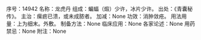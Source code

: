 序号：14942
名称：龙虎丹
组成：蝙蝠（煅）少许，冰片少许。
出处：《青囊秘传》。
主治：瘰疬已溃，或未成脓者。
加减：None
功效：消肿敛疮。
用法用量：上为细末。外敷。
制备方法：None
临床应用：None
各家论述：None
用药禁忌：None
附注：None
